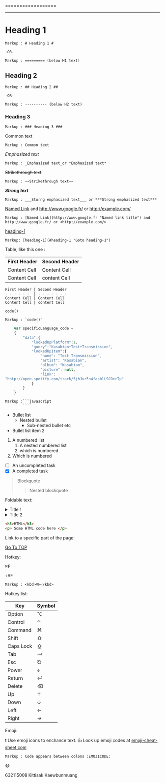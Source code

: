==================


-------
# Heading 1 #

    Markup : # Heading 1 #

    -OR-

    Markup : ========= (below H1 text)

## Heading 2 ##

    Markup : ## Heading 2 ##

    -OR-

    Markup : ---------- (below H2 text)

### Heading 3 ###

    Markup : ### Heading 3 ###

Common text

    Markup : Common text

_Emphasized text_

    Markup : _Emphasized text_or *Emphasized text*

~~Strikethrough text~~

    Markup : ~~Strikethrough text~~

___Strong text___

    Markup : ___Storng emphasized text___ or ***Strong emphasized text***

[Named Link](http://www.google.fr/ "Named link title") and http://www.google.fr/ or <http://example.com/>

    Markup : [Named Link](http://www.google.fr "Named link title") and http://www.google.fr/ or <http://example.com/>

[heading-1](#heading-1 "goto heading-1")

    Markup: [heading-1](#heading-1 "Goto heading-1")

Table, like this one :

First Header | Second Header
------------ | ------------
Content Cell | Content Cell
Content Cell | content Cell

```
First Header | Second Header
- - - - - -  | - - - - - - - 
Content Cell | Content Cell
Content Cell | content Cell
```


`code()`

    Markup : `code()`

```javascript
    var specificLanguage_code =
    {
        "data":{
            "lookedUpPlatform":1,
            "query":"Kasabian+Test+Transmission",
            "lookedUpItem":{
                "name": "Test Transmission",
                "artist": "Kasabian",
                "album": "Kasabian",
                "picture": null,
                "link":
"hhtp://open.spotify.com/track/5jhJur5n4fasblLSCOcrTp"
            }
        }
    }
```

    Markup :```javascript
            ```

* Bullet list
    * Nested bullet
        * Sub-nested bullet etc
* Bullet list item 2
1. A numbered list
    1. A nested numbered list
    2. which is numbered
2. Which is numbered


-[ ] An uncompleted task
-[x] A completed task

> Blockquote
>> Nested blockquote


Foldable text:

<details>
    <summary>Title 1</summary>
    <p>Content 1 Content 1 Content 1 Content 1 Content 1</p>
</details>
<details>
    <summary>Title 2</summary>
    <p>Content 2 Content 2 Content 2 Content 2 Content 2</p>
</details>

```html
<h3>HTML</h3>
<p> Some HTML code here </p>
```


Link to a specific part of the page:

[Go To TOP](#TOP)

Hotkey:

<kbd>⌘F</kbd>

<kbd>⇧⌘F</kbd>

    Markup : <kbd>⌘F</kbd>

Hotkey list:

| Key | Symbol |
| --- | --- |
| Option | ⌥ |
| Control | ⌃ |
| Command | ⌘ |
| Shift | ⇧ |
| Caps Lock | ⇪ |
| Tab | ⇥ |
| Esc | ⎋ |
| Power | ⌽ |
| Return | ↩ |
| Delete | ⌫ |
| Up | ↑ |
| Down | ↓ |
| Left | ← |
| Right | → |

Emoji:

:exclamation: Use emoji icons to enchance text. :+1: Look up emoji codes at [emoji-cheat-sheet.com](http://emoji-cheat-sheet.com/)

    Markup : Code appears between colons :EMOJICODE:

:mask:

632115008 Kittisak Kaewbunmuang